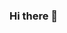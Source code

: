 ### Hi there 👋

<!--
**subair-zufi/subair-zufi** is a ✨ _special_ ✨ repository because its `README.md` (this file) appears on your GitHub profile.

Here are some ideas to get you started:

- 🔭 I’m currently working with Flutter and Dart
- 🌱 I’m currently learning NodeJs
- 📫 How to reach me: subair.zufi@gmail.com
-->
